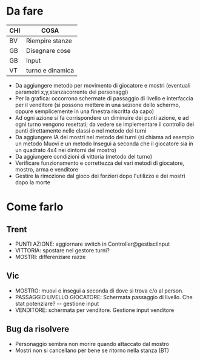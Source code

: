 # Da fare

| CHI | COSA            |
| --- | ---             |
| BV | Riempire stanze  |
| GB | Disegnare cose   |
| GB | Input            |
| VT | turno e dinamica |


+ Da aggiungere metodo per movimento di giocatore e mostri (eventuali parametri x,y,stanzacorrente dei personaggi)
+ Per la grafica: occorrono schermate di passaggio di livello e interfaccia per il venditore (si possono mettere in una sezione dello schermo, oppure semplicemente in una finestra riscritta da capo)
+ Ad ogni azione si fa corrispondere un diminuire dei punti azione, e ad ogni turno vengono resettati; da vedere se implementare il controllo dei punti direttamente nelle classi o nel metodo dei turni
+ Da aggiungere IA dei mostri nel metodo dei turni (si chiama ad esempio un metodo Muovi e un metodo Insegui a seconda che il giocatore sia in un quadrato 4x4 nei dintorni del mostro)
+ Da aggiungere condizioni di vittoria (metodo del turno)
+ Verificare funzionamento e correttezza dei vari metodi di giocatore, mostro, arma e venditore
+ Gestire la rimozione dal gioco dei forzieri dopo l'utilizzo e dei mostri dopo la morte



# Come farlo
## Trent
+ PUNTI AZIONE: aggiornare switch in Controller@gestisciInput
+ VITTORIA: spostare nel gestore turni?
+ MOSTRI: differenziare razze

## Vic
+ MOSTRO: muovi e insegui a seconda di dove si trova c/o al person.
+ PASSAGGIO LIVELLO GIOCATORE: Schermata passaggio di livello. Che stat potenziare? -- gestione input
+ VENDITORE: schermata per venditore. Gestione input venditore

## Bug da risolvere
+ Personaggio sembra non morire quando attaccato dal mostro
+ Mostri non si cancellano per bene se ritorno nella stanza (BT)
